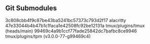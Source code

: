 ## Git Submodules

3c808cbb4f9c87be43ba5241bc57373c793d2f17 alacritty
47e33044b4b47b1c1faca1e42508fc92be12131a tmux/plugins/tmux (heads/main)
99469c4a9b1ccf77fade25842dc7bafbc8ce9946 tmux/plugins/tpm (v3.0.0-77-g99469c4)
